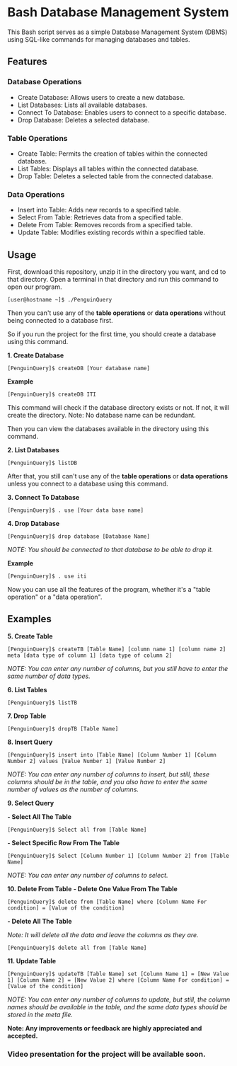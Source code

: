 Bash Database Management System
===============================

This Bash script serves as a simple Database Management System (DBMS) using SQL-like commands for managing databases and tables.

Features
--------

### Database Operations

-   Create Database: Allows users to create a new database.
-   List Databases: Lists all available databases.
-   Connect To Database: Enables users to connect to a specific database.
-   Drop Database: Deletes a selected database.

### Table Operations

-   Create Table: Permits the creation of tables within the connected database.
-   List Tables: Displays all tables within the connected database.
-   Drop Table: Deletes a selected table from the connected database.

### Data Operations

-   Insert into Table: Adds new records to a specified table.
-   Select From Table: Retrieves data from a specified table.
-   Delete From Table: Removes records from a specified table.
-   Update Table: Modifies existing records within a specified table.


Usage
--------

First, download this repository, unzip it in the directory you want, and cd to that directory. Open a terminal in that directory and run this command to open our program.

```console
[user@hostname ~]$ ./PenguinQuery
```

Then you can't use any of the **table operations** or **data operations** without being connected to a database first.

So if you run the project for the first time, you should create a database using this command.

**1. Create Database**

```console
[PenguinQuery]$ createDB [Your database name]
```

**Example**

```console
[PenguinQuery]$ createDB ITI
```

This command will check if the database directory exists or not. If not, it will create the directory.
Note: No database name can be redundant.

Then you can view the databases available in the directory using this command.

**2. List Databases**

```console
[PenguinQuery]$ listDB
```

After that, you still can't use any of the **table operations** or **data operations** unless you connect to a database using this command.

**3. Connect To Database**

```console
[PenguinQuery]$ . use [Your data base name]
```

**4. Drop Database**

```console
[PenguinQuery]$ drop database [Database Name]
```

*NOTE: You should be connected to that database to be able to drop it.*


**Example**

```console
[PenguinQuery]$ . use iti
```

Now you can use all the features of the program, whether it's a "table operation" or a "data operation".

Examples
--------

**5. Create Table**
   
```console
[PenguinQuery]$ createTB [Table Name] [column name 1] [column name 2] meta [data type of column 1] [data type of column 2]
```

*NOTE: You can enter any number of columns, but you still have to enter the same number of data types.*

**6. List Tables**

```console
[PenguinQuery]$ listTB
```

**7. Drop Table**

```console
[PenguinQuery]$ dropTB [Table Name]
```

**8. Insert Query**

```console
[PenguinQuery]$ insert into [Table Name] [Column Number 1] [Column Number 2] values [Value Number 1] [Value Number 2]
```

*NOTE: You can enter any number of columns to insert, but still, these columns should be in the table, and you also have to enter the same number of values as the number of columns.*


**9. Select Query**

  **- Select All The Table**

```console
[PenguinQuery]$ Select all from [Table Name]
```

**- Select Specific Row From The Table**

```console
[PenguinQuery]$ Select [Column Number 1] [Column Number 2] from [Table Name]
```

*NOTE: You can enter any number of columns to select.*


**10. Delete From Table**
  **- Delete One Value From The Table**

```console
[PenguinQuery]$ delete from [Table Name] where [Column Name For condition] = [Value of the condition]
```

  **- Delete All The Table**

  *Note: It will delete all the data and leave the columns as they are.*
  
```console
[PenguinQuery]$ delete all from [Table Name]
```

**11. Update Table**

```console
[PenguinQuery]$ updateTB [Table Name] set [Column Name 1] = [New Value 1] [Column Name 2] = [New Value 2] where [Column Name For condition] = [Value of the condition]
```

*NOTE: You can enter any number of columns to update, but still, the column names should be available in the table, and the same data types should be stored in the meta file.*

**Note: Any improvements or feedback are highly appreciated and accepted.**

### Video presentation for the project will be available soon.







